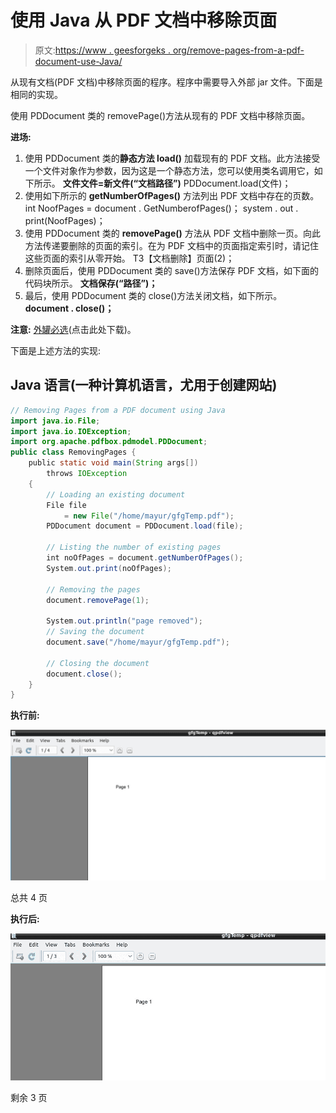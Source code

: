 # 使用 Java 从 PDF 文档中移除页面

> 原文:[https://www . geesforgeks . org/remove-pages-from-a-pdf-document-use-Java/](https://www.geeksforgeeks.org/removing-pages-from-a-pdf-document-using-java/)

从现有文档(PDF 文档)中移除页面的程序。程序中需要导入外部 jar 文件。下面是相同的实现。

使用 PDDocument 类的 removePage()方法从现有的 PDF 文档中移除页面。

**进场:**

1.  使用 PDDocument 类的**静态方法 load()** 加载现有的 PDF 文档。此方法接受一个文件对象作为参数，因为这是一个静态方法，您可以使用类名调用它，如下所示。
    **文件文件=新文件(“文档路径”)**
    PDDocument.load(文件)；
2.  使用如下所示的 **getNumberOfPages()** 方法列出 PDF 文档中存在的页数。
    int NoofPages = document . GetNumberofPages()；
    system . out . print(NoofPages)；
3.  使用 PDDocument 类的 **removePage()** 方法从 PDF 文档中删除一页。向此方法传递要删除的页面的索引。在为 PDF 文档中的页面指定索引时，请记住这些页面的索引从零开始。
    T3【文档删除】页面(2)；
4.  删除页面后，使用 PDDocument 类的 save()方法保存 PDF 文档，如下面的代码块所示。
    **文档保存(“路径”)；**
5.  最后，使用 PDDocument 类的 close()方法关闭文档，如下所示。
    **document . close()；**

**注意:** [外罐必选](https://pdfbox.apache.org/download.cgi)(点击此处下载)。

下面是上述方法的实现:

## Java 语言(一种计算机语言，尤用于创建网站)

```java
// Removing Pages from a PDF document using Java
import java.io.File;
import java.io.IOException;
import org.apache.pdfbox.pdmodel.PDDocument;
public class RemovingPages {
    public static void main(String args[])
        throws IOException
    {
        // Loading an existing document
        File file
            = new File("/home/mayur/gfgTemp.pdf");
        PDDocument document = PDDocument.load(file);

        // Listing the number of existing pages
        int noOfPages = document.getNumberOfPages();
        System.out.print(noOfPages);

        // Removing the pages
        document.removePage(1);

        System.out.println("page removed");
        // Saving the document
        document.save("/home/mayur/gfgTemp.pdf");

        // Closing the document
        document.close();
    }
}
```

**执行前:**

![](img/bf7602dbc269aa15270afb472c3acdae.png)

总共 4 页

**执行后:**

![](img/088d1f11594b9c52921d9a71fff10e9b.png)

剩余 3 页